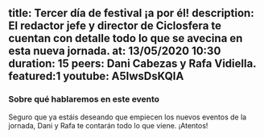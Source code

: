 title: Tercer día de festival ¡a por él!
description: El redactor jefe y director de Ciclosfera te cuentan con detalle todo lo que se avecina en esta nueva jornada.
at: 13/05/2020 10:30
duration: 15
peers: Dani Cabezas y Rafa Vidiella. 
featured:1
youtube: A5IwsDsKQIA
----
### Sobre qué hablaremos en este evento

Seguro que ya estáis deseando que empiecen los nuevos eventos de la jornada, Dani y Rafa te contarán todo lo que viene. ¡Atentos!

